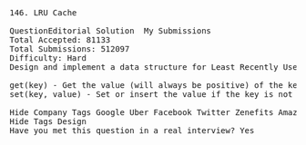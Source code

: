 <pre>
146. LRU Cache  

QuestionEditorial Solution  My Submissions
Total Accepted: 81133
Total Submissions: 512097
Difficulty: Hard
Design and implement a data structure for Least Recently Used (LRU) cache. It should support the following operations: get and set.

get(key) - Get the value (will always be positive) of the key if the key exists in the cache, otherwise return -1.
set(key, value) - Set or insert the value if the key is not already present. When the cache reached its capacity, it should invalidate the least recently used item before inserting a new item.

Hide Company Tags Google Uber Facebook Twitter Zenefits Amazon Microsoft Snapchat Yahoo Bloomberg Palantir
Hide Tags Design
Have you met this question in a real interview? Yes  
</pre>
